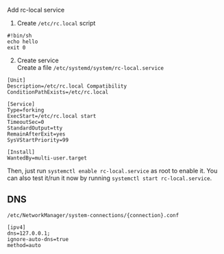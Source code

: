 Add rc-local service  
  
1. Create `/etc/rc.local` script  
```  
#!bin/sh  
echo hello  
exit 0  
```  
  
2. Create service  
   Create a file `/etc/systemd/system/rc-local.service`  
```  
[Unit]  
Description=/etc/rc.local Compatibility  
ConditionPathExists=/etc/rc.local  
  
[Service]  
Type=forking  
ExecStart=/etc/rc.local start  
TimeoutSec=0  
StandardOutput=tty  
RemainAfterExit=yes  
SysVStartPriority=99  
  
[Install]  
WantedBy=multi-user.target  
```  
Then, just run `systemctl enable rc-local.service` as root to enable it. You can also test it/run it now by running `systemctl start rc-local.service`.  
  
  
## DNS  
  
`/etc/NetworkManager/system-connections/{connection}.conf`  
  
```  
[ipv4]  
dns=127.0.0.1;  
ignore-auto-dns=true  
method=auto  
  
```
